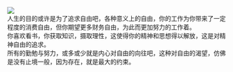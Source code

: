 
![](http://imglf.nosdn.127.net/img/UUcvQWZBZk9URHhUNmthQzQxSXpDYktvemtFZ1RPNHVlWHNjZFZSVWRZWjhEejc1L2RWRk5RPT0.jpg?imageView&thumbnail=1680x0&quality=96&stripmeta=0&type=jpg)  
人生的目的或许是为了追求自由吧，各种意义上的自由，你的工作为你带来了一定程度的消费自由，但你期望更多财务自由，为此而更加努力的工作着。  
你喜欢看书，你获取知识，摄取理性，这使得你的精神和思想得以解放，这是对精神自由的追求。  
所有的勤勉与努力，或多或少就是内心对自由的向往吧，这种对自由的渴望，仿佛是没有止境一般，因为存在，就是最大的约束。

    